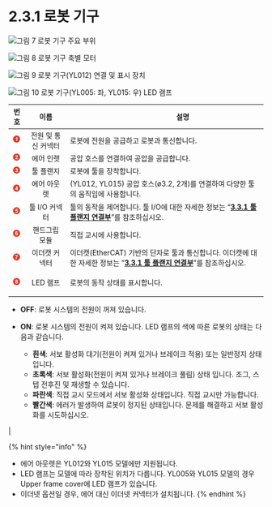 # 2.3.1 로봇 기구

![그림 7 로봇 기구 주요 부위](../../.gitbook/assets/cobot_part_name\_1.png)

![그림 8 로봇 기구 축별 모터 ](../../.gitbook/assets/cobot_part_name\_2.png)

![그림 9 로봇 기구(YL012) 연결 및 표시 장치](../../.gitbook/assets/cobot_part_name\_3.png)

![그림 10 로봇 기구(YL005: 좌, YL015: 우) LED 램프](../../.gitbook/assets/cobot_part_name\_4.png)

|               **번호**               |                  **이름**                 | 　　　　　**설명**                                                                                                                                                                                                                                                                                                                                                                                                                                                                                                        |
| :--------------------------------: | :-------------------------------------: | ------------------------------------------------------------------------------------------------------------------------------------------------------------------------------------------------------------------------------------------------------------------------------------------------------------------------------------------------------------------------------------------------------------------------------------------------------------------------------------------------------------------ |
|  ![](../../.gitbook/assets/1.png)  | 전원 및 통신 커넥터                             | 로봇에 전원을 공급하고 로봇과 통신합니다.                                                                                                                                                                                                                                                                                                                                                                                                                                                                                            |
|  ![](../../.gitbook/assets/2.png)  |                  에어 인렛                  | 공압 호스를 연결하여 공압을 공급합니다.                                                                                                                                                                                                                                                                                                                                                                                                                                                                                             |
|  ![](../../.gitbook/assets/3.png)  |                  툴 플랜지                  | 로봇에 툴을 장착합니다.                                                                                                                                                                                                                                                                                                                                                                                                                                                                                                      |
|  ![](../../.gitbook/assets/4.png)  |                  에어 아웃렛                 | (YL012, YL015) 공압 호스(ø3.2, 2개)를 연결하여 다양한 툴의 움직임에 사용합니다.                                                                                                                                                                                                                                                                                                                                                                                                                                                            |
|  ![](../../.gitbook/assets/5.png)  |                툴 I/O 커넥터                | 툴의 동작을 제어합니다. 툴 I/O에 대한 자세한 정보는 “[**3.3.1 툴 플랜지 연결부**](../../3-product-install/3-3-robot-interface/1-tool-flange-connection-point/)”를 참조하십시오.                                                                                                                                                                                                                                                                                                                                                                      |
|  ![](../../.gitbook/assets/6.png)  |                 핸드그립 모듈                 | 직접 교시에 사용합니다.                                                                                                                                                                                                                                                                                                                                                                                                                                                                                                      |
|  ![](../../.gitbook/assets/7.png)  |                 이더캣 커넥터                 | 이더캣(EtherCAT) 기반의 단자로 툴과 통신합니다. 이더캣에 대한 자세한 정보는 “[**3.3.1 툴 플랜지 연결부**](../../3-product-install/3-3-robot-interface/1-tool-flange-connection-point/)”를 참조하십시오.                                                                                                                                                                                                                                                                                                                                                      |
|  ![](../../.gitbook/assets/8.png)  |                  LED 램프                 | <p>로봇의 동작 상태를 표시합니다.
</p><ul><li><strong>OFF</strong>: 로봇 시스템의 전원이 꺼져 있습니다.</li><li><p><strong>ON</strong>: 로봇 시스템의 전원이 켜져 있습니다. LED 램프의 색에 따른 로봇의 상태는 다음과 같습니다.</p><ul><li><strong>흰색</strong>: 서보 활성화 대기(전원이 켜져 있거나 브레이크 적용) 또는 일반정지 상태입니다.
</li><li><strong>초록색</strong>: 서보 활성화(전원이 켜져 있거나 브레이크 풀림) 상태 입니다. 조그, 스텝 전후진 및 재생할 수 있습니다.
</li><li><strong>파란색</strong>: 직접 교시 모드에서 서보 활성화 상태입니다. 직접 교시만 가능합니다.
</li><li><strong>빨간색</strong>: 에러가 발생하여 로봇이 정지된 상태입니다. 문제를 해결하고 서보 활성화를 시도하십시오.</li></ul></li></ul> |

{% hint style="info" %}
* 에어 아웃렛은 YL012와 YL015 모델에만 지원됩니다.
* LED 램프는 모델에 따라 장착된 위치가 다릅니다. YL005와 YL015 모델의 경우 Upper frame cover에 LED 램프가 있습니다.
* 이더넷 옵션일 경우, 에어 대신 이더넷 커넥터가 설치됩니다.
{% endhint %}
